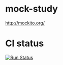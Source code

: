 # mock-study

http://mockito.org/

# CI status

[![Run Status](https://api.shippable.com/projects/57002b669d043da07b09969b/badge?branch=master)](https://app.shippable.com/projects/57002b669d043da07b09969b) 
